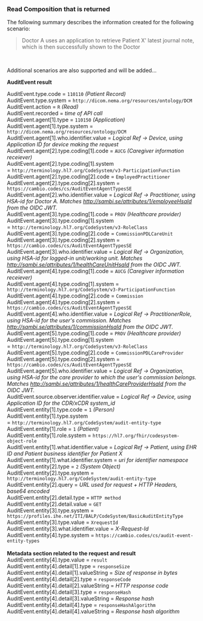 
### Read Composition that is returned
The following summary describes the information created for the following scenario:<br/>

>Doctor A uses an application to retrieve Patient X' latest journal note, which is then successfully shown to the Doctor
<br/>

Additional scenarios are also supported and will be added...

**AuditEvent result**

AuditEvent.type.code = `110110` *(Patient Record)*<br/>
AuditEvent.type.system = `http://dicom.nema.org/resources/ontology/DCM`<br/>
AuditEvent.action = `R` *(Read)*<br/>
AuditEvent.recorded = *time of API call*<br/>
AuditEvent.agent[1].type = `110150` *(Application)*<br/>
AuditEvent.agent[1].type.system = `http://dicom.nema.org/resources/ontology/DCM`<br/>
AuditEvent.agent[1].who.identifier.value = *Logical Ref → Device, using Application ID for device making the request*<br/>
AuditEvent.agent[2].type.coding[1].code = `AUCG` *(Caregiver information receiever)*<br/>
AuditEvent.agent[2].type.coding[1].system = `http://terminology.hl7.org/CodeSystem/v3-ParticipationFunction`<br/>
AuditEvent.agent[2].type.coding[2].code = `EmployedPractitioner`<br/>
AuditEvent.agent[2].type.coding[2].system = `https://cambio.codes/cs/AuditEventAgentTypesSE`<br/>
AuditEvent.agent[2].who.identifier.value = *Logical Ref -> Practitioner, using HSA-id for Doctor A. Matches http://sambi.se/attributes/1/employeeHsaId from the OIDC JWT.*<br/>
AuditEvent.agent[3].type.coding[1].code = `PROV` *(Healthcare provider)*<br/>
AuditEvent.agent[3].type.coding[1].system = `http://terminology.hl7.org/CodeSystem/v3-RoleClass`<br/>
AuditEvent.agent[3].type.coding[2].code = `CommissionPDLCareUnit`<br/>
AuditEvent.agent[3].type.coding[2].system = `https://cambio.codes/cs/AuditEventAgentTypesSE`<br/>
AuditEvent.agent[3].who.identifier.value = *Logical Ref → Organization, using HSA-id for logged-in unit/working unit. Matches http://sambi.se/attributes/1/healthCareUnitHsaId from the OIDC JWT.*<br/>
AuditEvent.agent[4].type.coding[1].code = `AUCG` *(Caregiver information receiever)*<br/>
AuditEvent.agent[4].type.coding[1].system = `http://terminology.hl7.org/CodeSystem/v3-ParticipationFunction`<br/>
AuditEvent.agent[4].type.coding[2].code = `Commission`<br/>
AuditEvent.agent[4].type.coding[2].system = `https://cambio.codes/cs/AuditEventAgentTypesSE`<br/>
AuditEvent.agent[4].who.identifier.value = *Logical Ref -> PractitionerRole, using HSA-id for the user's commission. Matches http://sambi.se/attributes/1/commissionHsaId from the OIDC JWT.*<br/>
AuditEvent.agent[5].type.coding[1].code = `PROV` *(Healthcare provider)*<br/>
AuditEvent.agent[5].type.coding[1].system = `http://terminology.hl7.org/CodeSystem/v3-RoleClass`<br/>
AuditEvent.agent[5].type.coding[2].code = `CommissionPDLCareProvider`<br/>
AuditEvent.agent[5].type.coding[2].system = `https://cambio.codes/cs/AuditEventAgentTypesSE`<br/>
AuditEvent.agent[5].who.identifier.value = *Logical Ref -> Organization, using HSA-id for the care provider to which the user's commission belongs. Matches http://sambi.se/attributes/1/healthCareProviderHsaId from the OIDC JWT.*<br/>
AuditEvent.source.observer.identifier.value = *Logical Ref → Device, using Application ID for the CDR/xCDR system_id*<br/>
AuditEvent.entity[1].type.code = `1` *(Person)*<br/>
AuditEvent.entity[1].type.system = `http://terminology.hl7.org/CodeSystem/audit-entity-type`<br/>
AuditEvent.entity[1].role = `1` *(Patient)*<br/>
AuditEvent.entity[1].role.system = `https://hl7.org/fhir/codesystem-object-role`<br/>
AuditEvent.entity[1].what.identifier.value = *Logical Ref -> Patient, using EHR ID and Patient business identifier for Patient X*<br/>
AuditEvent.entity[1].what.identifier.system = *uri for identifier namespace*<br/>
AuditEvent.entity[2].type = `2` *(System Object)*<br/>
AuditEvent.entity[2].type.system = `http://terminology.hl7.org/CodeSystem/audit-entity-type`<br/>
AuditEvent.entity[2].query = *URL used for request + HTTP Headers, base64 encoded*<br/>
AuditEvent.entity[2].detail.type = `HTTP method`<br/>
AuditEvent.entity[2].detail.value = `GET`<br/>
AuditEvent.entity[3].type.system = `https://profiles.ihe.net/ITI/BALP/CodeSystem/BasicAuditEntityType`<br/>
AuditEvent.entity[3].type.value = `XrequestId`<br/>
AuditEvent.entity[3].what.identifier.value = *X-Request-Id*<br/>
AuditEvent.entity[4].type.system = `https://cambio.codes/cs/audit-event-entity-types`<br/>
<br/>
**Metadata section related to the request and result**<br/>
AuditEvent.entity[4].type.value = `result` <br/>
AuditEvent.entity[4].detail[1].type = `responseSize`<br/>
AuditEvent.entity[4].detail[1].valueString = *Size of response in bytes*<br/>
AuditEvent.entity[4].detail[2].type = `responseCode`<br/>
AuditEvent.entity[4].detail[2].valueString = *HTTP response code*<br/>
AuditEvent.entity[4].detail[3].type = `responseHash`<br/>
AuditEvent.entity[4].detail[3].valueString = *Response hash*<br/>
AuditEvent.entity[4].detail[4].type = `responseHashAlgorithm` <br/>
AuditEvent.entity[4].detail[4].valueString = *Response hash algorithm*<br/>